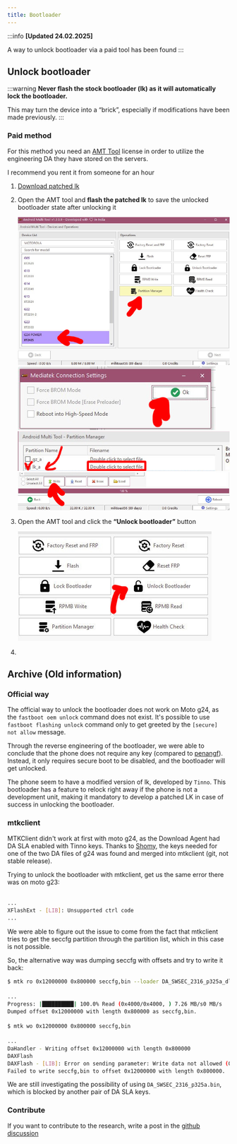 ```yaml
---
title: Bootloader
---
```


:::info 
**[Updated 24.02.2025]** 

A way to unlock bootloader via a paid tool has been found
:::

## Unlock bootloader
:::warning
**Never flash the stock bootloader (lk) as it will automatically lock the bootloader.**

This may turn the device into a “brick”, especially if modifications have been made previously.
:::

### Paid method
For this method you need an [AMT Tool](https://androidmultitool.com/) license in order to utilize the engineering DA they have stored on the servers.

I recommend you rent it from someone for an hour

1. [Download patched lk](../../static/modding/lk-patched.bin)
2. Open the AMT tool and **flash the patched lk** to save the unlocked bootloader state after unlocking it

   ![2.jpg](../../static/assets/bootloader/2.jpg)
   ![3.jpg](../../static/assets/bootloader/3.jpg)
   ![4.jpg](../../static/assets/bootloader/4.jpg)
   ![5.jpg](../../static/assets/bootloader/5.jpg)

3. Open the AMT tool and click the **“Unlock bootloader”** button

   ![1_2.jpg](../../static/assets/bootloader/1_2.jpg)

4. 

## Archive (Old information)

### Official way

The official way to unlock the bootloader does not work on Moto g24, as the `fastboot oem unlock` command does not exist.
It's possible to use `fastboot flashing unlock` command only to get greeted by the `[secure] not allow` message.

Through the reverse engineering of the bootloader, we were able to conclude that the phone does not require any key (compared to [penangf](https://penangf.fuckyoumoto.xyz/docs/dev/oem-key-algorithm)).
Instead, it only requires secure boot to be disabled, and the bootloader will get unlocked.

The phone seem to have a modified version of lk, developed by `Tinno`. This bootloader has a feature to relock right away if the phone is not a development unit, making it mandatory to develop a patched LK in case of success in unlocking the bootloader.

### mtkclient

MTKClient didn't work at first with moto g24, as the Download Agent had DA SLA enabled with Tinno keys.
Thanks to [Shomy](https://github.com/shomykohai), the keys needed for one of the two DA files of g24 was found and merged into mtkclient (git, not stable release).

Trying to unlock the bootloader with mtkclient, get us the same error there was on moto g23:

```sh

...
XFlashExt - [LIB]: Unsupported ctrl code
...
```

We were able to figure out the issue to come from the fact that mtkclient tries to get the seccfg partition through the partition list, which in this case is not possible.

So, the alternative way was dumping seccfg with offsets and try to write it back:

```sh
$ mtk ro 0x12000000 0x800000 seccfg,bin --loader DA_SWSEC_2316_p325a_dl_forbidden3.bin

...
Progress: |██████████| 100.0% Read (0x4000/0x4000, ) 7.26 MB/s0 MB/s
Dumped offset 0x12000000 with length 0x800000 as seccfg,bin.

$ mtk wo 0x12000000 0x800000 seccfg,bin

...
DaHandler - Writing offset 0x12000000 with length 0x800000
DAXFlash
DAXFlash - [LIB]: Error on sending parameter: Write data not allowed (0xc002000c)
Failed to write seccfg,bin to offset 0x12000000 with length 0x800000.
```

We are still investigating the possibility of using `DA_SWSEC_2316_p325a.bin`, which is blocked by another pair of DA SLA keys.


### Contribute

If you want to contribute to the research, write a post in the [github discussion](https://github.com/orgs/moto-fogorow/discussions/1)

